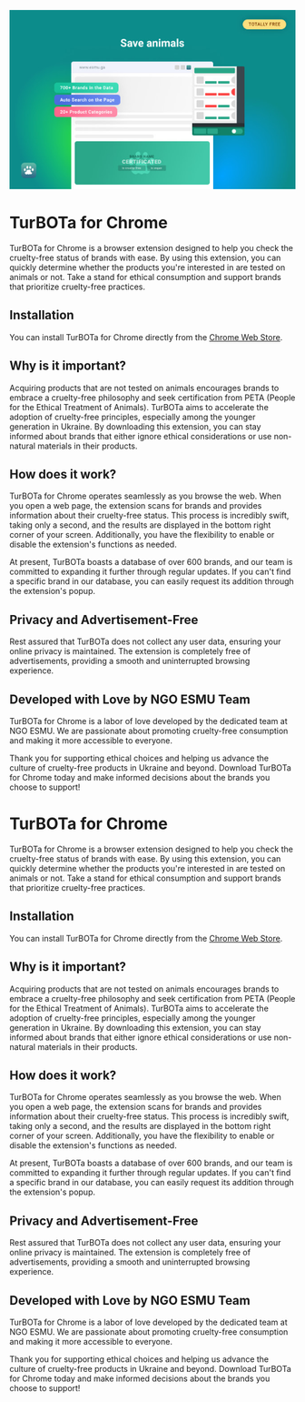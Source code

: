 ![Banner](banner.jpeg)

# TurBOTa for Chrome

TurBOTa for Chrome is a browser extension designed to help you check the cruelty-free status of brands with ease. By using this extension, you can quickly determine whether the products you're interested in are tested on animals or not. Take a stand for ethical consumption and support brands that prioritize cruelty-free practices. 

## Installation

You can install TurBOTa for Chrome directly from the [Chrome Web Store](https://chrome.google.com/webstore/detail/turbota-for-chrome/pkaofffddmleggdkmemhadkbbfiaipfa?utm_source=ext_app_menu). 

## Why is it important?

Acquiring products that are not tested on animals encourages brands to embrace a cruelty-free philosophy and seek certification from PETA (People for the Ethical Treatment of Animals). TurBOTa aims to accelerate the adoption of cruelty-free principles, especially among the younger generation in Ukraine. By downloading this extension, you can stay informed about brands that either ignore ethical considerations or use non-natural materials in their products.

## How does it work?

TurBOTa for Chrome operates seamlessly as you browse the web. When you open a web page, the extension scans for brands and provides information about their cruelty-free status. This process is incredibly swift, taking only a second, and the results are displayed in the bottom right corner of your screen. Additionally, you have the flexibility to enable or disable the extension's functions as needed.

At present, TurBOTa boasts a database of over 600 brands, and our team is committed to expanding it further through regular updates. If you can't find a specific brand in our database, you can easily request its addition through the extension's popup.

## Privacy and Advertisement-Free

Rest assured that TurBOTa does not collect any user data, ensuring your online privacy is maintained. The extension is completely free of advertisements, providing a smooth and uninterrupted browsing experience.

## Developed with Love by NGO ESMU Team

TurBOTa for Chrome is a labor of love developed by the dedicated team at NGO ESMU. We are passionate about promoting cruelty-free consumption and making it more accessible to everyone.

Thank you for supporting ethical choices and helping us advance the culture of cruelty-free products in Ukraine and beyond. Download TurBOTa for Chrome today and make informed decisions about the brands you choose to support!


# TurBOTa for Chrome

TurBOTa for Chrome is a browser extension designed to help you check the cruelty-free status of brands with ease. By using this extension, you can quickly determine whether the products you're interested in are tested on animals or not. Take a stand for ethical consumption and support brands that prioritize cruelty-free practices. 

## Installation

You can install TurBOTa for Chrome directly from the [Chrome Web Store](https://chrome.google.com/webstore/detail/turbota-for-chrome/pkaofffddmleggdkmemhadkbbfiaipfa?utm_source=ext_app_menu). 

## Why is it important?

Acquiring products that are not tested on animals encourages brands to embrace a cruelty-free philosophy and seek certification from PETA (People for the Ethical Treatment of Animals). TurBOTa aims to accelerate the adoption of cruelty-free principles, especially among the younger generation in Ukraine. By downloading this extension, you can stay informed about brands that either ignore ethical considerations or use non-natural materials in their products.

## How does it work?

TurBOTa for Chrome operates seamlessly as you browse the web. When you open a web page, the extension scans for brands and provides information about their cruelty-free status. This process is incredibly swift, taking only a second, and the results are displayed in the bottom right corner of your screen. Additionally, you have the flexibility to enable or disable the extension's functions as needed.

At present, TurBOTa boasts a database of over 600 brands, and our team is committed to expanding it further through regular updates. If you can't find a specific brand in our database, you can easily request its addition through the extension's popup.

## Privacy and Advertisement-Free

Rest assured that TurBOTa does not collect any user data, ensuring your online privacy is maintained. The extension is completely free of advertisements, providing a smooth and uninterrupted browsing experience.

## Developed with Love by NGO ESMU Team

TurBOTa for Chrome is a labor of love developed by the dedicated team at NGO ESMU. We are passionate about promoting cruelty-free consumption and making it more accessible to everyone.

Thank you for supporting ethical choices and helping us advance the culture of cruelty-free products in Ukraine and beyond. Download TurBOTa for Chrome today and make informed decisions about the brands you choose to support!
